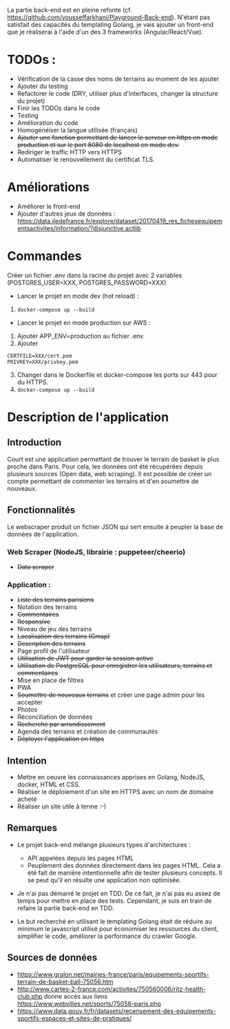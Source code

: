 La partie back-end est en pleine refonte (cf. https://github.com/yousseffarkhani/Playground-Back-end).
N'étant pas satisfait des capacités du templating Golang, je vais ajouter un front-end que je réaliserai à l'aide d'un des 3 frameworks (Angular/React/Vue).
# TODOs :
- Vérification de la casse des noms de terrains au moment de les ajouter
- Ajouter du testing
- Refactorer le code (DRY, utiliser plus d'interfaces, changer la structure du projet)
- Finir les TODOs dans le code
- Testing
- Amélioration du code
- Homogénéiser la langue utilisée (français)
- ~~Ajouter une fonction permettant de lancer le serveur en https en mode production et sur le port 8080 de localhost en mode dev.~~
- Rediriger le traffic HTTP vers HTTPS
- Automatiser le renouvellement du certificat TLS.


# Améliorations
- Améliorer le front-end
- Ajouter d'autres jeux de données : https://data.iledefrance.fr/explore/dataset/20170419_res_fichesequipementsactivites/information/?disjunctive.actlib

# Commandes

Créer un fichier .env dans la racine du projet avec 2 variables (POSTGRES_USER=XXX, POSTGRES_PASSWORD=XXX)

- Lancer le projet en mode dev (hot reload) :

1. `docker-compose up --build`

- Lancer le projet en mode production sur AWS :

1. Ajouter APP_ENV=production au fichier .env.
2. Ajouter
```
CERTFILE=XXX/cert.pem
PRIVKEY=XXX/privkey.pem

```
3. Changer dans le Dockerfile et docker-compose les ports sur 443 pour du HTTPS.
4. `docker-compose up --build`

# Description de l'application

## Introduction

Court est une application permettant de trouver le terrain de basket le plus proche dans Paris.
Pour cela, les données ont été récupérées depuis plusieurs sources (Open data, web scraping).
Il est possible de créer un compte permettant de commenter les terrains et d'en soumettre de nouveaux.

## Fonctionnalités
Le webscraper produit un fichier JSON qui sert ensuite à peupler la base de données de l'application.
### Web Scraper (NodeJS, librairie : puppeteer/cheerio)

- ~~Data scraper~~

### Application :

- ~~Liste des terrains parisiens~~
- Notation des terrains
- ~~Commentaires~~
- ~~Responsive~~
- Niveau de jeu des terrains
- ~~Localisation des terrains (Gmap)~~
- ~~Description des terrains~~
- Page profil de l'utilisateur
- ~~Utilisation de JWT pour garder la session active~~
- ~~Utilisation de PostgreSQL pour enregistrer les utilisateurs, terrains et commentaires~~
- Mise en place de filtres
- PWA
- ~~Soumettre de nouveaux terrains~~ et créer une page admin pour les accepter
- Photos
- Réconciliation de données
- ~~Recherche par arrondissement~~
- Agenda des terrains et création de communautés
- ~~Déployer l'application en https~~

## Intention

- Mettre en oeuvre les connaissances apprises en Golang, NodeJS, docker, HTML et CSS.
- Réaliser le déploiement d'un site en HTTPS avec un nom de domaine acheté
- Réaliser un site utile à terme :-)

## Remarques

- Le projet back-end mélange plusieurs types d'architectures :

  - API appelées depuis les pages HTML
  - Peuplement des données directement dans les pages HTML. Cela a été fait de manière intentionnelle afin de tester plusieurs concepts. Il se peut qu'il en résulte une application non optimisée.

- Je n'ai pas démarré le projet en TDD. De ce fait, je n'ai pas eu assez de temps pour mettre en place des tests. Cependant, je suis en train de refaire la partie back-end en TDD.

- Le but recherché en utilisant le templating Golang était de réduire au minimum le javascript utilisé pour économiser les ressources du client, simplifier le code, améliorer la performance du crawler Google.

## Sources de données

- https://www.gralon.net/mairies-france/paris/equipements-sportifs-terrain-de-basket-ball-75056.htm
- http://www.cartes-2-france.com/activites/750560006/ritz-health-club.php donne accès aux liens https://www.webvilles.net/sports/75056-paris.php
- https://www.data.gouv.fr/fr/datasets/recensement-des-equipements-sportifs-espaces-et-sites-de-pratiques/
